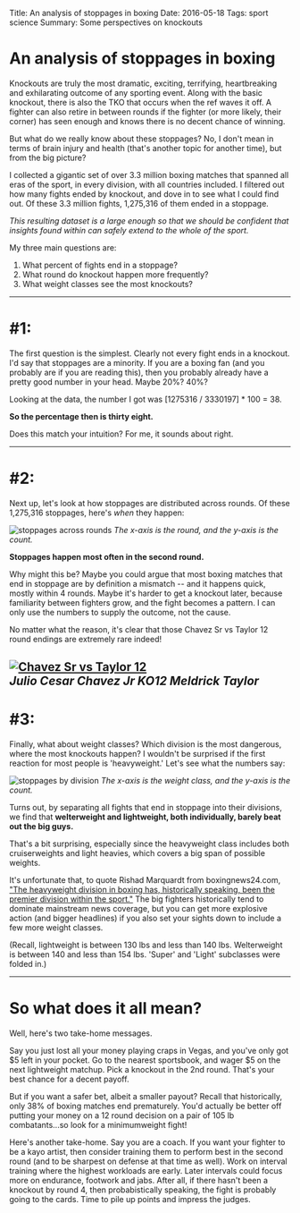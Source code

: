 Title:  An analysis of stoppages in boxing
Date: 2016-05-18
Tags: sport science
Summary: Some perspectives on knockouts

# An analysis of stoppages in boxing  

Knockouts are truly the most dramatic, exciting, terrifying, heartbreaking and exhilarating outcome of any sporting event.  Along with the basic knockout, there is also the TKO that occurs when the ref waves it off. A fighter can also retire in between rounds if the fighter (or more likely, their corner) has seen enough and knows there is no decent chance of winning.  

But what do we really know about these stoppages? No, I don't mean in terms of brain injury and health (that's another topic for another time), but from the big picture?  

I collected a gigantic set of over 3.3 million boxing matches that spanned all eras of the sport, in every division, with all countries included. I filtered out how many fights ended by knockout, and dove in to see what I could find out. Of these 3.3 million fights, 1,275,316 of them ended in a stoppage.  

*This resulting dataset is a large enough so that we should be confident that insights found within can safely extend to the whole of the sport.*

My three main questions are:  

1) What percent of fights end in a stoppage?
1) What round do knockout happen more frequently?  
2) What weight classes see the most knockouts?  

---  
<h1>#1:</h1> 

The first question is the simplest. Clearly not every fight ends in a knockout. I'd say that stoppages are a minority. If you are a boxing fan (and you probably are if you are reading this), then you probably already have a pretty good number in your head. Maybe 20%? 40%?  

Looking at the data, the number I got was [1275316 /  3330197] * 100  = 38.  

**So the percentage then is thirty eight.**  

Does this match your intuition? For me, it sounds about right. 

---
<h1>#2:</h1>  

Next up, let's look at how stoppages are distributed across rounds. Of these 1,275,316 stoppages, here's *when* they happen:  

![stoppages across rounds](https://raw.githubusercontent.com/mobbSF/blog/master/content/sport/image_003.png) 
*The x-axis is the round, and the y-axis is the count.*  

**Stoppages happen most often in the second round.**   

Why might this be? Maybe you could argue that most boxing matches that end in stoppage are by definition a mismatch -- and it happens quick, mostly within 4 rounds.  Maybe it's harder to get a knockout later, because familiarity between fighters grow, and the fight becomes a pattern.  I can only use the numbers to supply the outcome, not the cause. 

No matter what the reason, it's clear that those Chavez Sr vs Taylor 12 round endings are extremely rare indeed!  

[![Chavez Sr vs Taylor 12](http://img.youtube.com/vi/AgenYK7VaxY/0.jpg)](https://www.youtube.com/watch?v=AgenYK7VaxY)  
*Julio Cesar Chavez Jr KO12 Meldrick Taylor*
---
<h1>#3:</h1>  

Finally, what about weight classes? Which division is the most dangerous, where the most knockouts happen? I wouldn't be surprised if the first reaction for most people is 'heavyweight.' Let's see what the numbers say:  

![stoppages by division](https://raw.githubusercontent.com/mobbSF/blog/master/content/sport/image_004.png) 
*The x-axis is the weight class, and the y-axis is the count.*  

Turns out, by separating all fights that end in stoppage into their divisions, we find that **welterweight and lightweight, both individually, barely beat out the big guys.**  

That's a bit surprising, especially since the heavyweight class includes both cruiserweights and light heavies, which covers a big span of possible weights.  

It's unfortunate that, to quote  Rishad Marquardt from boxingnews24.com, ["The heavyweight division in boxing has, historically speaking, been the premier division within the sport."](http://www.boxingnews24.com/2016/05/revival-interest-heavyweight-division-still-hot-air-least-now/)  The big fighters historically tend to dominate mainstream news coverage, but you can get more explosive action (and bigger headlines) if you also set your sights down to include a few more weight classes.

(Recall, lightweight is between 130 lbs and less than 140 lbs.  Welterweight is between 140 and less than 154 lbs. 'Super' and 'Light' subclasses were folded in.)

---  
<h1>So what does it all mean?</h1> 
 Well, here's two take-home messages. 

Say you just lost all your money playing craps in Vegas, and you've only got $5 left in your pocket.  Go to the nearest sportsbook, and wager $5 on the next lightweight matchup. Pick a knockout in the 2nd round. That's your best chance for a decent payoff.  

But if you want a safer bet, albeit a smaller payout? Recall that historically, only 38% of boxing matches end prematurely. You'd actually be better off putting your money on a 12 round decision on a pair of 105 lb combatants...so look for a minimumweight fight!  

Here's another take-home. Say you are a coach. If you want your fighter to be a kayo artist, then consider training them to perform best in the second round (and to be sharpest on defense at that time as well).  Work on interval training where the highest workloads are early. Later intervals could focus more on endurance, footwork and jabs. After all, if there hasn't been a knockout by round 4, then probabistically speaking, the fight is probably going to the cards. Time to pile up points and impress the judges.
